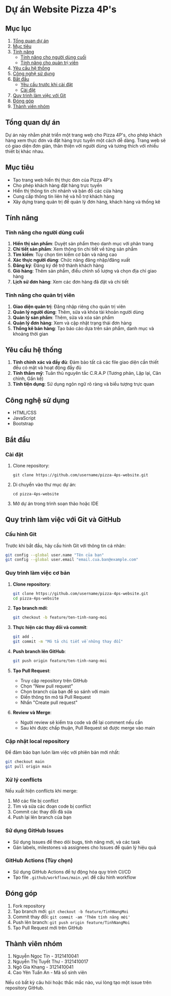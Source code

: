 # Dự án Website Pizza 4P's

## Mục lục
1. [Tổng quan dự án](#tổng-quan-dự-án)
2. [Mục tiêu](#mục-tiêu)
3. [Tính năng](#tính-năng)
   - [Tính năng cho người dùng cuối](#tính-năng-cho-người-dùng-cuối)
   - [Tính năng cho quản trị viên](#tính-năng-cho-quản-trị-viên)
4. [Yêu cầu hệ thống](#yêu-cầu-hệ-thống)
5. [Công nghệ sử dụng](#công-nghệ-sử-dụng)
6. [Bắt đầu](#bắt-đầu)
   - [Yêu cầu trước khi cài đặt](#yêu-cầu-trước-khi-cài-đặt)
   - [Cài đặt](#cài-đặt)
7. [Quy trình làm việc với Git](#quy-trình-làm-việc-với-git)
8. [Đóng góp](#đóng-góp)
9. [Thành viên nhóm](#thành-viên-nhóm)

## Tổng quan dự án
Dự án này nhằm phát triển một trang web cho Pizza 4P's, cho phép khách hàng xem thực đơn và đặt hàng trực tuyến một cách dễ dàng. Trang web sẽ có giao diện đơn giản, thân thiện với người dùng và tương thích với nhiều thiết bị khác nhau.

## Mục tiêu
- Tạo trang web hiển thị thực đơn của Pizza 4P's
- Cho phép khách hàng đặt hàng trực tuyến
- Hiển thị thông tin chi nhánh và bản đồ các cửa hàng
- Cung cấp thông tin liên hệ và hỗ trợ khách hàng
- Xây dựng trang quản trị để quản lý đơn hàng, khách hàng và thống kê  
## Tính năng

### Tính năng cho người dùng cuối
1. **Hiển thị sản phẩm**: Duyệt sản phẩm theo danh mục với phân trang
2. **Chi tiết sản phẩm**: Xem thông tin chi tiết về từng sản phẩm
3. **Tìm kiếm**: Tùy chọn tìm kiếm cơ bản và nâng cao
4. **Xác thực người dùng**: Chức năng đăng nhập/đăng xuất
5. **Đăng ký**: Đăng ký để trở thành khách hàng
6. **Giỏ hàng**: Thêm sản phẩm, điều chỉnh số lượng và chọn địa chỉ giao hàng
7. **Lịch sử đơn hàng**: Xem các đơn hàng đã đặt và chi tiết

### Tính năng cho quản trị viên
1. **Giao diện quản trị**: Đăng nhập riêng cho quản trị viên
2. **Quản lý người dùng**: Thêm, sửa và khóa tài khoản người dùng
3. **Quản lý sản phẩm**: Thêm, sửa và xóa sản phẩm
4. **Quản lý đơn hàng**: Xem và cập nhật trạng thái đơn hàng
5. **Thống kê bán hàng**: Tạo báo cáo dựa trên sản phẩm, danh mục và khoảng thời gian

## Yêu cầu hệ thống
1. **Tính chính xác và đầy đủ**: Đảm bảo tất cả các file giao diện cần thiết đều có mặt và hoạt động đầy đủ
2. **Tính thẩm mỹ**: Tuân thủ nguyên tắc C.R.A.P (Tương phản, Lặp lại, Căn chỉnh, Gần kề)
3. **Tính tiện dụng**: Sử dụng ngôn ngữ rõ ràng và biểu tượng trực quan

## Công nghệ sử dụng
- HTML/CSS
- JavaScript
- Bootstrap

## Bắt đầu

### Cài đặt
1. Clone repository:
   ```
   git clone https://github.com/username/pizza-4ps-website.git
   ```
2. Di chuyển vào thư mục dự án:
   ```
   cd pizza-4ps-website
   ```
3. Mở dự án trong trình soạn thảo hoặc IDE

## Quy trình làm việc với Git và GitHub

### Cấu hình Git
Trước khi bắt đầu, hãy cấu hình Git với thông tin cá nhân:
```bash
git config --global user.name "Tên của bạn"
git config --global user.email "email.cua.ban@example.com"
```

### Quy trình làm việc cơ bản
1. **Clone repository**:
   ```bash
   git clone https://github.com/username/pizza-4ps-website.git
   cd pizza-4ps-website
   ```

2. **Tạo branch mới**:
   ```bash
   git checkout -b feature/ten-tinh-nang-moi
   ```

3. **Thực hiện các thay đổi và commit**:
   ```bash
   git add .
   git commit -m "Mô tả chi tiết về những thay đổi"
   ```

4. **Push branch lên GitHub**:
   ```bash
   git push origin feature/ten-tinh-nang-moi
   ```

5. **Tạo Pull Request**:
   - Truy cập repository trên GitHub
   - Chọn "New pull request"
   - Chọn branch của bạn để so sánh với main
   - Điền thông tin mô tả Pull Request
   - Nhấn "Create pull request"

6. **Review và Merge**:
   - Người review sẽ kiểm tra code và để lại comment nếu cần
   - Sau khi được chấp thuận, Pull Request sẽ được merge vào main

### Cập nhật local repository
Để đảm bảo bạn luôn làm việc với phiên bản mới nhất:
```bash
git checkout main
git pull origin main
```

### Xử lý conflicts
Nếu xuất hiện conflicts khi merge:
1. Mở các file bị conflict
2. Tìm và sửa các đoạn code bị conflict
3. Commit các thay đổi đã sửa
4. Push lại lên branch của bạn

### Sử dụng GitHub Issues
- Sử dụng Issues để theo dõi bugs, tính năng mới, và các task
- Gán labels, milestones và assignees cho Issues để quản lý hiệu quả

### GitHub Actions (Tùy chọn)
- Sử dụng GitHub Actions để tự động hóa quy trình CI/CD
- Tạo file `.github/workflows/main.yml` để cấu hình workflow

## Đóng góp
1. Fork repository
2. Tạo branch mới: `git checkout -b feature/TinhNangMoi`
3. Commit thay đổi: `git commit -am 'Thêm tính năng mới'`
4. Push lên branch: `git push origin feature/TinhNangMoi`
5. Tạo Pull Request mới trên GitHub
   
## Thành viên nhóm
1. Nguyễn Ngọc Tín - 3121410041
2. Nguyễn Thị Tuyết Thư - 3121410017
3. Ngô Gia Khang - 3121410041
4. Cao Yên Tuấn An - Mã số sinh viên

Nếu có bất kỳ câu hỏi hoặc thắc mắc nào, vui lòng tạo một issue trên repository GitHub.
